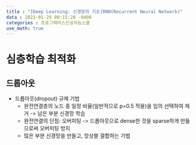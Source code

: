 ```yaml
---
title : "[Deep Learning: 신경망의 기초]RNN(Recurrent Neural Network)"
data : 2021-01-29 00:15:28 -0400
categories : 프로그래머스인공지능스쿨
use_math: true
---
```

# 심층학습 최적화
## 드롭아웃
- 드롭아웃(dropout) 규제 기법
    - 완전연결층의 노드 중 일정 비율(일반적으로 p=0.5 적용)을 임의 선택하여 제거 -> 남은 부분 신경망 학습
    - 완전연결의 단점: 오버피팅 -> 드롭아웃으로 dense한 것을 sparse하게 만듦으로써 오버피팅 방지
    - 많은 부분 신경망을 만들고, 앙상블 결합하는 기법
